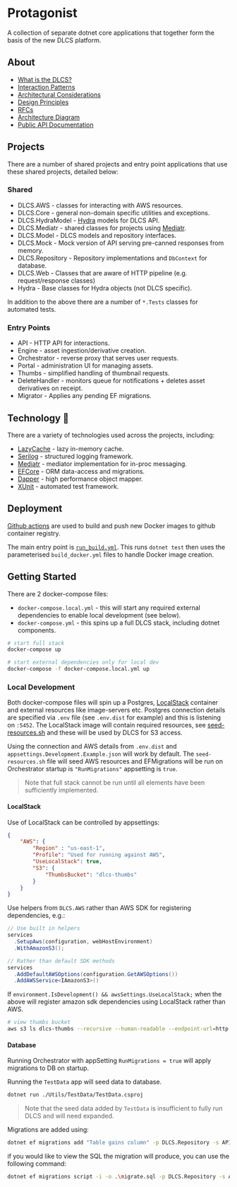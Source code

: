 # Protagonist

A collection of separate dotnet core applications that together form the basis of the new DLCS platform.

## About

* [What is the DLCS?](docs/what-is-dlcs-io.md)
* [Interaction Patterns](https://github.com/dlcs/protagonist/issues?q=is%3Aissue+label%3A%22Interaction+Pattern%22+sort%3Acreated-asc)
* [Architectural Considerations](docs/architectural-considerations.md)
* [Design Principles](docs/rfcs/006-Design-Principles.md)
* [RFCs](docs/rfcs)
* [Architecture Diagram](https://raw.githubusercontent.com/dlcs/protagonist/master/docs/c4-container-diagrams/DLCS-2023-l2.png)
* [Public API Documentation](https://dlcs-book.readthedocs.io/en/latest/)

## Projects

There are a number of shared projects and entry point applications that use these shared projects, detailed below:

### Shared

* DLCS.AWS - classes for interacting with AWS resources.
* DLCS.Core - general non-domain specific utilities and exceptions.
* DLCS.HydraModel - [Hydra](https://www.hydra-cg.com/) models for DLCS API.
* DLCS.Mediatr - shared classes for projects using [Mediatr](https://github.com/jbogard/MediatR).
* DLCS.Model - DLCS models and repository interfaces.
* DLCS.Mock - Mock version of API serving pre-canned responses from memory.
* DLCS.Repository - Repository implementations and `DbContext` for database.
* DLCS.Web - Classes that are aware of HTTP pipeline (e.g. request/response classes)
* Hydra - Base classes for Hydra objects (not DLCS specific).

In addition to the above there are a number of `*.Tests` classes for automated tests.

### Entry Points

* API - HTTP API for interactions.
* Engine - asset ingestion/derivative creation.
* Orchestrator - reverse proxy that serves user requests.
* Portal - administration UI for managing assets.
* Thumbs - simplified handling of thumbnail requests.
* DeleteHandler - monitors queue for notifications + deletes asset derivatives on receipt.
* Migrator - Applies any pending EF migrations.

## Technology :robot:

There are a variety of technologies used across the projects, including:

* [LazyCache](https://github.com/alastairtree/LazyCache) - lazy in-memory cache.
* [Serilog](https://serilog.net/) - structured logging framework.
* [Mediatr](https://github.com/jbogard/MediatR) - mediator implementation for in-proc messaging.
* [EFCore](https://github.com/dotnet/efcore) - ORM data-access and migrations.
* [Dapper](https://github.com/DapperLib/Dapper) - high performance object mapper.
* [XUnit](https://xunit.net/) - automated test framework.

## Deployment

[Github actions](.github/workflows) are used to build and push new Docker images to github container registry.

The main entry point is [`run_build.yml`](.github/workflows/run_build.yml). This runs `dotnet test` then uses the parameterised `build_docker.yml` files to handle Docker image creation.

## Getting Started

There are 2 docker-compose files:

* `docker-compose.local.yml` - this will start any required external dependencies to enable local development (see below).
* `docker-compose.yml` - this spins up a full DLCS stack, including dotnet components.

```bash
# start full stack
docker-compose up

# start external dependencies only for local dev
docker-compose -f docker-compose.local.yml up
```

### Local Development

Both docker-compose files will spin up a Postgres, [LocalStack](https://github.com/localstack/localstack) container and external resources like image-servers etc. Postgres connection details are specified via `.env` file (see `.env.dist` for example) and this is listening on `:5452`. The LocalStack image will contain required resources, see [seed-resources.sh](./compose/localstack/seed-resources.sh) and these will be used by DLCS for S3 access.

Using the connection and AWS details from `.env.dist` and `appsettings.Development.Example.json` will work by default. The `seed-resources.sh` file will seed AWS resources and EFMigrations will be run on Orchestrator startup is `"RunMigrations"` appsetting is `true`.

> Note that full stack cannot be run until all elements have been sufficiently implemented.

#### LocalStack 

Use of LocalStack can be controlled by appsettings:

```json
{
    "AWS": {
        "Region" : "us-east-1",
        "Profile": "Used for running against AWS",
        "UseLocalStack": true,
        "S3": {
            "ThumbsBucket": "dlcs-thumbs"
        }
    }
}
```

Use helpers from `DLCS.AWS` rather than AWS SDK for registering dependencies, e.g.:

```cs
// Use built in helpers
services
  .SetupAws(configuration, webHostEnvironment)
  .WithAmazonS3();

// Rather than default SDK methods
services
  .AddDefaultAWSOptions(configuration.GetAWSOptions())
  .AddAWSService<IAmazonS3>()
```

If `environment.IsDevelopment() && awsSettings.UseLocalStack;` when the above will register amazon sdk dependencies using LocalStack rather than AWS.

```bash
# view thumbs bucket
aws s3 ls dlcs-thumbs --recursive --human-readable --endpoint-url=http://localhost:4566
```

#### Database

Running Orchestrator with appSetting `RunMigrations = true` will apply migrations to DB on startup.

Running the `TestData` app will seed data to database.

```bash
dotnet run ./Utils/TestData/TestData.csproj
```

> Note that the seed data added by `TestData` is insufficient to fully run DLCS and will need expanded.

Migrations are added using:

```bash
dotnet ef migrations add "Table gains column" -p DLCS.Repository -s API
```
if you would like to view the SQL the migration will produce, you can use the following command:

```bash
dotnet ef migrations script -i -o .\migrate.sql -p DLCS.Repository -s API
```